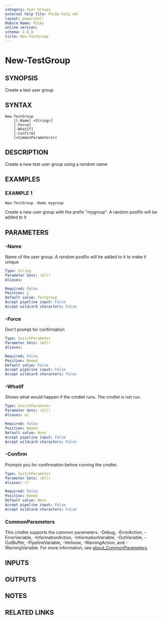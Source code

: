 ```yaml
---
category: User Groups
external help file: PSc8y-help.xml
layout: powershell
Module Name: PSc8y
online version:
schema: 2.0.0
title: New-TestGroup
---
```


# New-TestGroup

## SYNOPSIS
Create a test user group

## SYNTAX

```
New-TestGroup
	[[-Name] <String>]
	[-Force]
	[-WhatIf]
	[-Confirm]
	[<CommonParameters>]
```

## DESCRIPTION
Create a new test user group using a random name

## EXAMPLES

### EXAMPLE 1
```
New-TestGroup -Name mygroup
```

Create a new user group with the prefix "mygroup".
A random postfix will be added to it

## PARAMETERS

### -Name
Name of the user group.
A random postfix will be added to it to make it unique

```yaml
Type: String
Parameter Sets: (All)
Aliases:

Required: False
Position: 1
Default value: Testgroup
Accept pipeline input: False
Accept wildcard characters: False
```

### -Force
Don't prompt for confirmation

```yaml
Type: SwitchParameter
Parameter Sets: (All)
Aliases:

Required: False
Position: Named
Default value: False
Accept pipeline input: False
Accept wildcard characters: False
```

### -WhatIf
Shows what would happen if the cmdlet runs.
The cmdlet is not run.

```yaml
Type: SwitchParameter
Parameter Sets: (All)
Aliases: wi

Required: False
Position: Named
Default value: None
Accept pipeline input: False
Accept wildcard characters: False
```

### -Confirm
Prompts you for confirmation before running the cmdlet.

```yaml
Type: SwitchParameter
Parameter Sets: (All)
Aliases: cf

Required: False
Position: Named
Default value: None
Accept pipeline input: False
Accept wildcard characters: False
```

### CommonParameters
This cmdlet supports the common parameters: -Debug, -ErrorAction, -ErrorVariable, -InformationAction, -InformationVariable, -OutVariable, -OutBuffer, -PipelineVariable, -Verbose, -WarningAction, and -WarningVariable. For more information, see [about_CommonParameters](http://go.microsoft.com/fwlink/?LinkID=113216).

## INPUTS

## OUTPUTS

## NOTES

## RELATED LINKS
